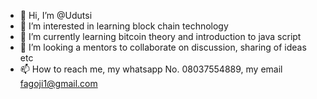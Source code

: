 - 👋 Hi, I’m @Udutsi
- 👀 I’m interested in learning block chain technology
- 🌱 I’m currently learning bitcoin theory and introduction to java script
- 💞️ I’m looking a mentors to collaborate on discussion, sharing of ideas etc
- 📫 How to reach me, my whatsapp No. 08037554889, my email fagoji1@gmail.com

<!---
Udutsi/Udutsi is a ✨ special ✨ repository because its `README.md` (this file) appears on your GitHub profile.
You can click the Preview link to take a look at your changes.
--->
